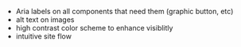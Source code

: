- Aria labels on all components that need them (graphic button, etc)
- alt text on images
- high contrast color scheme to enhance visiblitly
- intuitive site flow